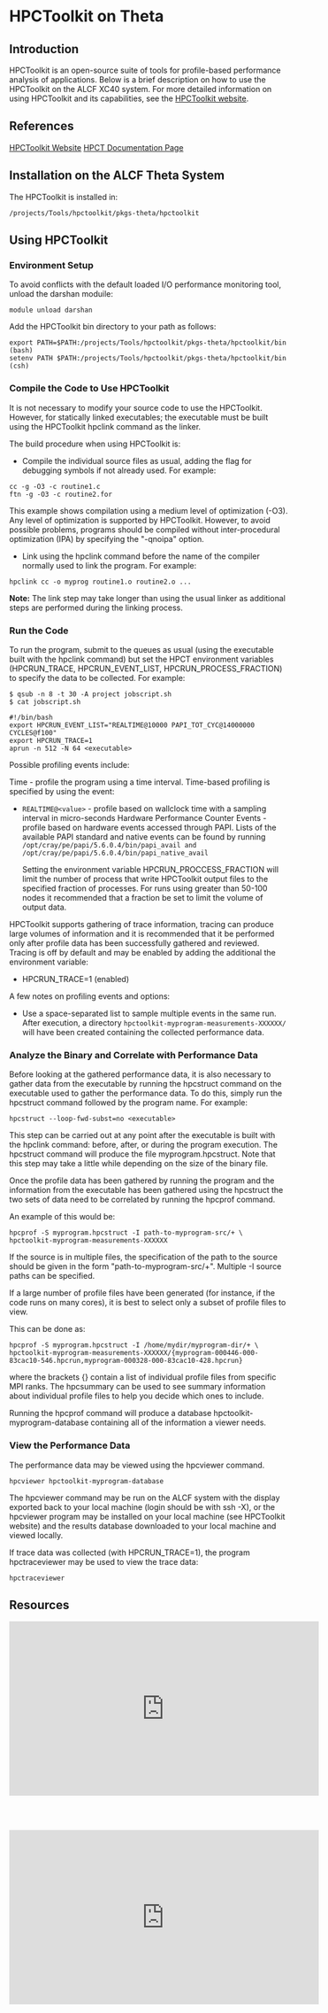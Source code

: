 # HPCToolkit on Theta
## Introduction
HPCToolkit is an open-source suite of tools for profile-based performance analysis of applications. Below is a brief description on how to use the HPCToolkit on the ALCF XC40 system. For more detailed information on using HPCToolkit and its capabilities, see the [HPCToolkit website](http://hpctoolkit.org/).

## References
[HPCToolkit Website](http://hpctoolkit.org)
[HPCT Documentation Page](http://hpctoolkit.org/documentation.html)

## Installation on the ALCF Theta System
The HPCToolkit is installed in:
```
/projects/Tools/hpctoolkit/pkgs-theta/hpctoolkit
```
## Using HPCToolkit
### Environment Setup
To avoid conflicts with the default loaded I/O performance monitoring tool, unload the darshan moduile:
```
module unload darshan
```
Add the HPCToolkit bin directory to your path as follows:
```
export PATH=$PATH:/projects/Tools/hpctoolkit/pkgs-theta/hpctoolkit/bin (bash) 
setenv PATH $PATH:/projects/Tools/hpctoolkit/pkgs-theta/hpctoolkit/bin (csh)
```
### Compile the Code to Use HPCToolkit
It is not necessary to modify your source code to use the HPCToolkit. However, for statically linked executables; the executable must be built using the HPCToolkit hpclink command as the linker.

The build procedure when using HPCToolkit is:
- Compile the individual source files as usual, adding the flag for debugging symbols if not already used. For example:
```
cc -g -O3 -c routine1.c 
ftn -g -O3 -c routine2.for
```
This example shows compilation using a medium level of optimization (-O3). Any level of optimization is supported by HPCToolkit. However, to avoid possible problems, programs should be compiled without inter-procedural optimization (IPA) by specifying the "-qnoipa" option.

- Link using the hpclink command before the name of the compiler normally used to link the program. For example:
```
hpclink cc -o myprog routine1.o routine2.o ...
```
**Note:** The link step may take longer than using the usual linker as additional steps are performed during the linking process.

### Run the Code
To run the program, submit to the queues as usual (using the executable built with the hpclink command) but set the HPCT environment variables (HPCRUN_TRACE, HPCRUN_EVENT_LIST, HPCRUN_PROCESS_FRACTION) to specify the data to be collected. For example:
```
$ qsub -n 8 -t 30 -A project jobscript.sh
$ cat jobscript.sh 

#!/bin/bash 
export HPCRUN_EVENT_LIST="REALTIME@10000 PAPI_TOT_CYC@14000000 CYCLES@f100" 
export HPCRUN_TRACE=1 
aprun -n 512 -N 64 <executable>
```
Possible profiling events include:

Time - profile the program using a time interval. Time-based profiling is specified by using the event:
- ```REALTIME@<value>``` - profile based on wallclock time with a sampling interval <value> in micro-seconds
  Hardware Performance Counter Events - profile based on hardware events accessed through PAPI. Lists of the available PAPI standard and native events can be found by running ```/opt/cray/pe/papi/5.6.0.4/bin/papi_avail and /opt/cray/pe/papi/5.6.0.4/bin/papi_native_avail``` 

  Setting the environment variable HPCRUN_PROCCESS_FRACTION will limit the number of process that write HPCToolkit output files to the specified fraction of processes. For runs using greater than 50-100 nodes it recommended that a fraction be set to limit the volume of output data.

HPCToolkit supports gathering of trace information, tracing can produce large volumes of information and it is recommended that it be performed only after profile data has been successfully gathered and reviewed. Tracing is off by default and may be enabled by adding the additional the environment variable:
 - HPCRUN_TRACE=1 (enabled)
  
A few notes on profiling events and options:
 - Use a space-separated list to sample multiple events in the same run.
  After execution, a directory ```hpctoolkit-myprogram-measurements-XXXXXX/``` will have been created containing the collected performance data.

### Analyze the Binary and Correlate with Performance Data
Before looking at the gathered performance data, it is also necessary to gather data from the executable by running the hpcstruct command on the executable used to gather the performance data. To do this, simply run the hpcstruct command followed by the program name. For example:
```
hpcstruct --loop-fwd-subst=no <executable>
```
This step can be carried out at any point after the executable is built with the hpclink command: before, after, or during the program execution. The hpcstruct command will produce the file myprogram.hpcstruct. Note that this step may take a little while depending on the size of the binary file.

Once the profile data has been gathered by running the program and the information from the executable has been gathered using the hpcstruct the two sets of data need to be correlated by running the hpcprof command. 

An example of this would be:
```
hpcprof -S myprogram.hpcstruct -I path-to-myprogram-src/+ \ 
hpctoolkit-myprogram-measurements-XXXXXX
```
If the source is in multiple files, the specification of the path to the source should be given in the form "path-to-myprogram-src/+". Multiple -I source paths can be specified.

If a large number of profile files have been generated (for instance, if the code runs on many cores), it is best to select only a subset of profile files to view. 

This can be done as:  
```
hpcprof -S myprogram.hpcstruct -I /home/mydir/myprogram-dir/+ \ 
hpctoolkit-myprogram-measurements-XXXXXX/{myprogram-000446-000-83cac10-546.hpcrun,myprogram-000328-000-83cac10-428.hpcrun}
```
  
where the brackets {} contain a list of individual profile files from specific MPI ranks. The hpcsummary can be used to see summary information about individual profile files to help you decide which ones to include.

Running the hpcprof command will produce a database hpctoolkit-myprogram-database containing all of the information a viewer needs.

### View the Performance Data
The performance data may be viewed using the hpcviewer command.
```
hpcviewer hpctoolkit-myprogram-database
```
The hpcviewer command may be run on the ALCF system with the display exported back to your local machine (login should be with ssh -X), or the hpcviewer program may be installed on your local machine (see HPCToolkit website) and the results database downloaded to your local machine and viewed locally.

If trace data was collected (with HPCRUN_TRACE=1), the program hpctraceviewer may be used to view the trace data:
```
hpctraceviewer
```

## Resources 
<iframe width="560" height="315" src="https://www.youtube.com/embed/Y1Ew51tZYOk" title="YouTube video player" frameborder="0" allow="accelerometer; autoplay; clipboard-write; encrypted-media; gyroscope; picture-in-picture" allowfullscreen></iframe>

<br/><br/>  
  
<iframe width="560" height="315" src="https://www.youtube.com/embed/uXRD3PfsaJE" title="YouTube video player" frameborder="0" allow="accelerometer; autoplay; clipboard-write; encrypted-media; gyroscope; picture-in-picture" allowfullscreen></iframe>
  
  

